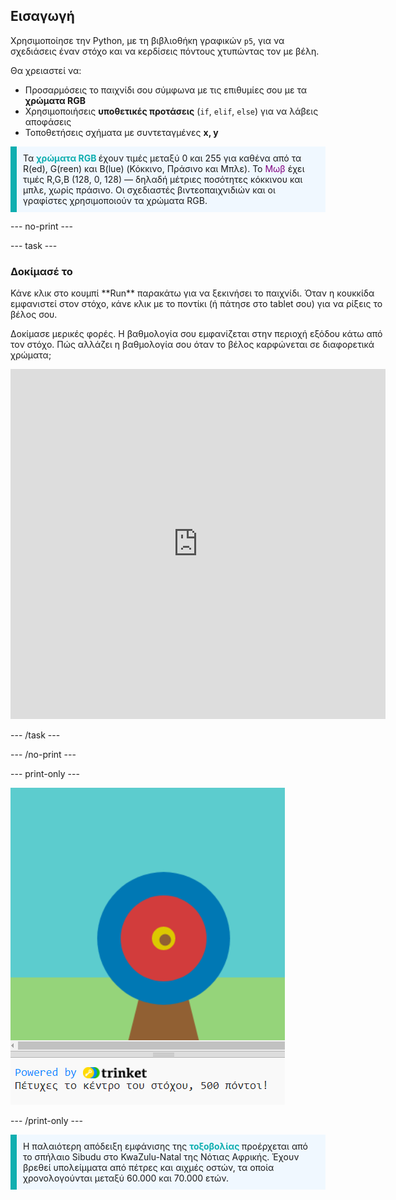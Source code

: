 ## Εισαγωγή

Χρησιμοποίησε την Python, με τη βιβλιοθήκη γραφικών `p5`, για να σχεδιάσεις έναν στόχο και να κερδίσεις πόντους χτυπώντας τον με βέλη.

Θα χρειαστεί να:
 + Προσαρμόσεις το παιχνίδι σου σύμφωνα με τις επιθυμίες σου με τα **χρώματα RGB**
 + Χρησιμοποιήσεις **υποθετικές προτάσεις** (`if`, `elif`, `else`) για να λάβεις αποφάσεις
 + Τοποθετήσεις σχήματα με συντεταγμένες **x, y**

 <p style="border-left: solid; border-width:10px; border-color: #0faeb0; background-color: aliceblue; padding: 10px;">
 Τα <span style="color: #0faeb0; font-weight: bold;"> χρώματα RGB </span> έχουν τιμές μεταξύ 0 και 255 για καθένα από τα R(ed), G(reen) και B(lue) (Κόκκινο, Πράσινο και Μπλε). Το <span style="color: #800080;">Μωβ</span> έχει τιμές R,G,B (128, 0, 128) — δηλαδή μέτριες ποσότητες κόκκινου και μπλε, χωρίς πράσινο. Οι σχεδιαστές βιντεοπαιχνιδιών και οι γραφίστες χρησιμοποιούν τα χρώματα RGB. 
</p>

--- no-print ---

--- task ---

### Δοκίμασέ το
<div style="display: flex; flex-wrap: wrap">
<div style="flex-basis: 175px; flex-grow: 1">  
Κάνε κλικ στο κουμπί **Run** παρακάτω για να ξεκινήσει το παιχνίδι. Όταν η κουκκίδα εμφανιστεί στον στόχο, κάνε κλικ με το ποντίκι (ή πάτησε στο tablet σου) για να ρίξεις το βέλος σου. 

Δοκίμασε μερικές φορές. Η βαθμολογία σου εμφανίζεται στην περιοχή εξόδου κάτω από τον στόχο. Πώς αλλάζει η βαθμολογία σου όταν το βέλος καρφώνεται σε διαφορετικά χρώματα; 
  <iframe src="https://trinket.io/embed/python/f686c82d8a?outputOnly=true" width="600" height="560" frameborder="0" marginwidth="0" marginheight="0" allowfullscreen>
  </iframe>
</div>
</div>

--- /task ---

--- /no-print ---

--- print-only ---

![Ολοκληρωμένο έργο.](images/yellow-points.png)

--- /print-only ---

<p style="border-left: solid; border-width:10px; border-color: #0faeb0; background-color: aliceblue; padding: 10px;">
Η παλαιότερη απόδειξη εμφάνισης της <span style="color: #0faeb0; font-weight: bold;"> τοξοβολίας </span> προέρχεται από το σπήλαιο Sibudu στο KwaZulu-Natal της Νότιας Αφρικής. Έχουν βρεθεί υπολείμματα από πέτρες και αιχμές οστών, τα οποία χρονολογούνται μεταξύ 60.000 και 70.000 ετών. 
</p>
